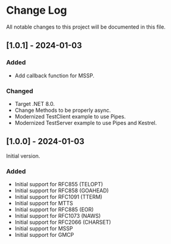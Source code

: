 # Change Log
All notable changes to this project will be documented in this file.
 
## [1.0.1] - 2024-01-03
  
### Added
- Add callback function for MSSP.
 
### Changed
- Target .NET 8.0.
- Change Methods to be properly async.
- Modernized TestClient example to use Pipes.
- Modernized TestServer example to use Pipes and Kestrel.
 
## [1.0.0] - 2024-01-03
  
Initial version.
 
### Added
- Initial support for RFC855 (TELOPT)
- Initial support for RFC858 (GOAHEAD)
- Initial support for RFC1091 (TTERM)
- Initial support for MTTS
- Initial support for RFC885 (EOR)
- Initial support for RFC1073 (NAWS)
- Initial support for RFC2066 (CHARSET)
- Initial support for MSSP
- Initial support for GMCP